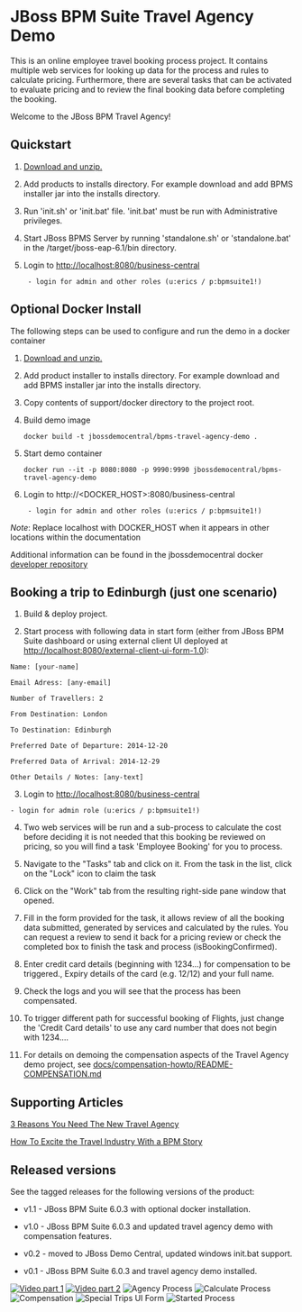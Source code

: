 JBoss BPM Suite Travel Agency Demo
==================================
This is an online employee travel booking process project. It contains multiple web services for looking up data for the process
and rules to calculate pricing. Furthermore, there are several tasks that can be activated to evaluate pricing and to review the
final booking data before completing the booking.

Welcome to the JBoss BPM Travel Agency!


Quickstart
----------
1. [Download and unzip.](https://github.com/jbossdemocentral/bpms-travel-agency-demo/archive/master.zip)

2. Add products to installs directory. For example download and add BPMS installer jar into the installs directory.

3. Run 'init.sh' or 'init.bat' file. 'init.bat' must be run with Administrative privileges.

4. Start JBoss BPMS Server by running 'standalone.sh' or 'standalone.bat' in the <path-to-project>/target/jboss-eap-6.1/bin directory.

5. Login to [http://localhost:8080/business-central](http://localhost:8080/business-central)

    ```
     - login for admin and other roles (u:erics / p:bpmsuite1!)
    ```
  
Optional Docker Install
-----------------------

The following steps can be used to configure and run the demo in a docker container

1. [Download and unzip.](https://github.com/jbossdemocentral/bpms-travel-agency-demo/archive/master.zip)

2. Add product installer to installs directory. For example download and add BPMS installer jar into the installs directory.

3. Copy contents of support/docker directory to the project root.

4. Build demo image

	```
	docker build -t jbossdemocentral/bpms-travel-agency-demo .
	```
5. Start demo container

	```
	docker run --it -p 8080:8080 -p 9990:9990 jbossdemocentral/bpms-travel-agency-demo
	```
6. Login to http://<DOCKER_HOST>:8080/business-central
  
    ```
     - login for admin and other roles (u:erics / p:bpmsuite1!)
    ```
    
*Note*: Replace localhost with DOCKER_HOST when it appears in other locations within the documentation

Additional information can be found in the jbossdemocentral docker [developer repository](https://github.com/jbossdemocentral/docker-developer)



Booking a trip to Edinburgh (just one scenario)
-----------------------------------------------
1. Build & deploy project.

2. Start process with following data in start form (either from JBoss BPM Suite dashboard or using external client
	 UI deployed at [http://localhost:8080/external-client-ui-form-1.0](http://localhost:8080/external-client-ui-form-1.0)):

  ```
  Name: [your-name]

  Email Adress: [any-email]

  Number of Travellers: 2  

  From Destination: London

  To Destination: Edinburgh

  Preferred Date of Departure: 2014-12-20

  Preferred Data of Arrival: 2014-12-29

  Other Details / Notes: [any-text]
  ```

3. Login to [http://localhost:8080/business-central](http://localhost:8080/business-central)

  ```
  - login for admin role (u:erics / p:bpmsuite1!)
  ```

4. Two web services will be run and a sub-process to calculate the cost before deciding it is not needed that this booking be
	 reviewed on pricing, so you will find a task 'Employee Booking' for you to process.

5. Navigate to the "Tasks" tab and click on it. From the task in the list, click on the "Lock" icon to claim the task

6. Click on the "Work" tab from the resulting right-side pane window that opened.

7. Fill in the form provided for the task, it allows review of all the booking data submitted, generated by services and 
   calculated by the rules. You can request a review to send it back for a pricing review or check the completed box to 
   finish the task and process (isBookingConfirmed).

8. Enter credit card details (beginning with 1234...) for compensation to be triggered., Expiry details of the 
   card (e.g. 12/12) and your full name.

9. Check the logs and you will see that the process has been compensated.

10. To trigger different path for successful booking of Flights, just change the 'Credit Card details' to use any 
    card number that does not begin with 1234....

11. For details on demoing the compensation aspects of the Travel Agency demo project, 
    see [docs/compensation-howto/README-COMPENSATION.md](docs/compensation-howto/README-COMPENSATION.md)


Supporting Articles
-------------------
[3 Reasons You Need The New Travel Agency](http://www.schabell.org/2014/12/3-reasons-you-need-new-jboss-travel-agency.html)

[How To Excite the Travel Industry With a BPM Story](http://www.schabell.org/2014/10/how-to-excite-travel-agencies-with-bpm-story.html)


Released versions
-----------------

See the tagged releases for the following versions of the product:

- v1.1 - JBoss BPM Suite 6.0.3 with optional docker installation.

- v1.0 - JBoss BPM Suite 6.0.3 and updated travel agency demo with compensation features.

- v0.2 - moved to JBoss Demo Central, updated windows init.bat support.

- v0.1 - JBoss BPM Suite 6.0.3 and travel agency demo installed.


[![Video part 1](https://github.com/jbossdemocentral/bpms-travel-agency-demo/blob/master/docs/demo-images/video-part-1.png?raw=true)](http://vimeo.com/ericschabell/bpms-travel-agency-part-1)
[![Video part 2](https://github.com/jbossdemocentral/bpms-travel-agency-demo/blob/master/docs/demo-images/video-part-2.png?raw=true)](http://vimeo.com/ericschabell/bpms-travel-agency-part-2)
![Agency Process](https://github.com/jbossdemocentral/bpms-travel-agency-demo/blob/master/docs/demo-images/agency-process.png?raw=true)
![Calculate Process](https://github.com/jbossdemocentral/bpms-travel-agency-demo/blob/master/docs/demo-images/calculate-process.png?raw=true)
![Compensation](https://raw.githubusercontent.com/jbossdemocentral/bpms-travel-agency-demo/master/docs/demo-images/compensation-process.png?raw=true)
![Special Trips UI Form](https://raw.githubusercontent.com/jbossdemocentral/bpms-travel-agency-demo/master/docs/demo-images/SpecialTripsUIform.png?raw=true)
![Started Process](https://github.com/jbossdemocentral/bpms-travel-agency-demo/blob/master/docs/demo-images/started-process.png?raw=true)

